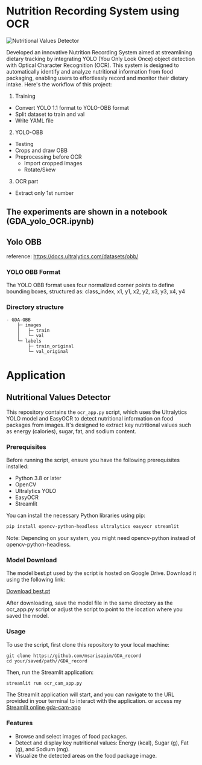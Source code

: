 # Nutrition Recording System using OCR

![Nutritional Values Detector](https://i.ibb.co/PCKZ32p/25670322142033224.gif)



Developed an innovative Nutrition Recording System aimed at streamlining dietary tracking by integrating YOLO (You Only Look Once) object detection with Optical Character Recognition (OCR). This system is designed to automatically identify and analyze nutritional information from food packaging, enabling users to effortlessly record and monitor their dietary intake. Here's the workflow of this project:

1. Training
- Convert YOLO 1.1 format to YOLO-OBB format
- Split dataset to train and val
- Write YAML file

2. YOLO-OBB
- Testing
- Crops and draw OBB
- Preprocessing before OCR
  - Import cropped images
  - Rotate/Skew

3.  OCR part
- Extract only 1st number

The experiments are shown in a notebook (GDA_yolo_OCR.ipynb)
--------

## Yolo OBB
reference: https://docs.ultralytics.com/datasets/obb/


### YOLO OBB Format
The YOLO OBB format uses four normalized corner points to define bounding boxes, structured as:
class_index, x1, y1, x2, y2, x3, y3, x4, y4


### Directory structure
```
- GDA-OBB
    ├─ images
    │   ├─ train
    │   └─ val
    └─ labels
        ├─ train_original
        └─ val_original

```
# Application

## Nutritional Values Detector

This repository contains the `ocr_app.py` script, which uses the Ultralytics YOLO model and EasyOCR to detect nutritional information on food packages from images. It's designed to extract key nutritional values such as energy (calories), sugar, fat, and sodium content.

### Prerequisites

Before running the script, ensure you have the following prerequisites installed:

- Python 3.8 or later
- OpenCV
- Ultralytics YOLO
- EasyOCR
- Streamlit

You can install the necessary Python libraries using pip:

```sh
pip install opencv-python-headless ultralytics easyocr streamlit
```

Note: Depending on your system, you might need opencv-python instead of opencv-python-headless.


### Model Download
The model best.pt used by the script is hosted on Google Drive. Download it using the following link:

[Download best.pt](https://drive.google.com/file/d/19kEKnJX-y_HOth28yiWn-xp1QTjajOJQ/view?usp=sharing)

After downloading, save the model file in the same directory as the ocr_app.py script or adjust the script to point to the location where you saved the model.

### Usage
To use the script, first clone this repository to your local machine:

```
git clone https://github.com/msarisapim/GDA_record
cd your/saved/path//GDA_record
```

Then, run the Streamlit application:
```sh
streamlit run ocr_cam_app.py
```
The Streamlit application will start, and you can navigate to the URL provided in your terminal to interact with the application.
or access my [Streamlit online gda-cam-app](https://gda-cam-app.streamlit.app/)

### Features
- Browse and select images of food packages.
- Detect and display key nutritional values: Energy (kcal), Sugar (g), Fat (g), and Sodium (mg).
- Visualize the detected areas on the food package image.

